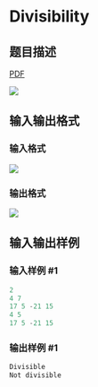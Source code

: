 # Divisibility

## 题目描述

[problemUrl]: https://uva.onlinejudge.org/index.php?option=com_onlinejudge&Itemid=8&category=12&page=show_problem&problem=977

[PDF](https://uva.onlinejudge.org/external/100/p10036.pdf)

![](https://cdn.luogu.com.cn/upload/vjudge_pic/UVA10036/05d8644f62186dbc3408e509b5a0e193daed0609.png)

## 输入输出格式

### 输入格式

![](https://cdn.luogu.com.cn/upload/vjudge_pic/UVA10036/007fbaf7997516075368dfbc1e822896cc91a399.png)

### 输出格式

![](https://cdn.luogu.com.cn/upload/vjudge_pic/UVA10036/1b4a487b87c651f14f6e465847705bda4ebe033e.png)

## 输入输出样例

### 输入样例 #1

```cpp
2
4 7
17 5 -21 15
4 5
17 5 -21 15
```


### 输出样例 #1

```cpp
Divisible
Not divisible
```


